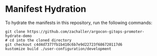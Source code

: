 # Manifest Hydration

To hydrate the manifests in this repository, run the following commands:

```shell
git clone https://github.com/zachaller/argocon-gitops-promoter-hydrate-demo
# cd into the cloned directory
git checkout c4d4d7377fb1b410c6b7e9d22723f686720117d6
kustomize build ./user-configuration/development
```
